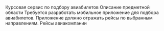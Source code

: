 Курсовая сервис по подбору авиабилетов
Описание предметной области
Требуется разработать мобильное приложение для подбора авиабилетов. Приложение должно отражать рейсы по выбранным направлениям. Рейсы авиакомпании  

